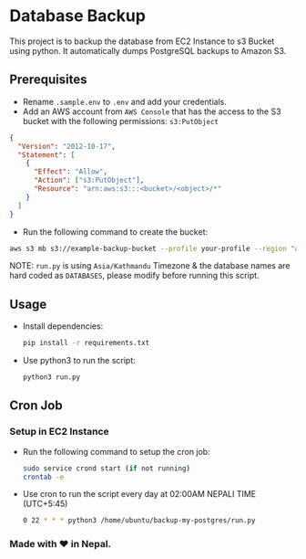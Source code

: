 # Database Backup

This project is to backup the database from EC2 Instance to s3 Bucket using python. It automatically dumps PostgreSQL backups to Amazon S3.

## Prerequisites

- Rename `.sample.env` to `.env` and add your credentials.
- Add an AWS account from `AWS Console` that has the access to the S3 bucket with the following permissions: `s3:PutObject`

```json
{
  "Version": "2012-10-17",
  "Statement": [
    {
      "Effect": "Allow",
      "Action": ["s3:PutObject"],
      "Resource": "arn:aws:s3:::<bucket>/<object>/*"
    }
  ]
}
```

- Run the following command to create the bucket:

```bash
aws s3 mb s3://example-backup-bucket --profile your-profile --region "ap-south-1"
```

NOTE: `run.py` is using `Asia/Kathmandu` Timezone & the database names are hard coded as `DATABASES`, please modify before running this script.

## Usage

- Install dependencies:

  ```bash
  pip install -r requirements.txt
  ```

- Use python3 to run the script:

  ```bash
  python3 run.py
  ```

## Cron Job

### Setup in EC2 Instance

- Run the following command to setup the cron job:

  ```bash
  sudo service crond start (if not running)
  crontab -e
  ```

- Use cron to run the script every day at 02:00AM NEPALI TIME (UTC+5:45)

  ```bash
  0 22 * * * python3 /home/ubuntu/backup-my-postgres/run.py
  ```

### Made with ❤️ in Nepal.
